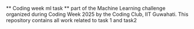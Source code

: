 ** Coding week ml task **
 part of the Machine Learning challenge organized during Coding Week 2025 by the Coding Club, IIT Guwahati. This repository contains all work related to task 1 and task2
